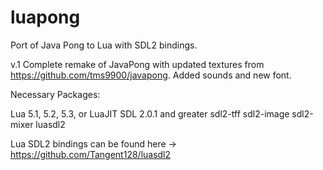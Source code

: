 # luapong
Port of Java Pong to Lua with SDL2 bindings.

v.1 Complete remake of JavaPong with updated textures from https://github.com/tms9900/javapong. Added sounds and new font.




Necessary Packages:

Lua 5.1, 5.2, 5.3, or LuaJIT
SDL 2.0.1 and greater
sdl2-tff
sdl2-image
sdl2-mixer
luasdl2



Lua SDL2 bindings can be found here -> https://github.com/Tangent128/luasdl2
